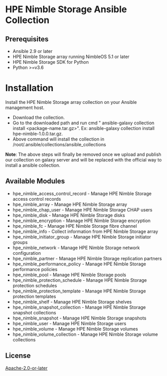 # HPE Nimble Storage Ansible Collection

## Prerequisites

- Ansible 2.9 or later
- HPE Nimble Storage array running NimbleOS 5.1 or later
- HPE Nimble Storage SDK for Python
- Python >=v3.6

# Installation

Install the HPE Nimble Storage array collection on your Ansible management host.

- Download the collection.
- Go to the downloaded path and run cmd " ansible-galaxy collection install <package-name.tar.gz>". Ex: ansible-galaxy collection install hpe-nimble-1.0.0.tar.gz.
- Above command will install the collection in /root/.ansible/collections/ansible_collections

**Note**: The above steps will finally be removed once we upload and publish our collection on galaxy server and will be replaced with the official way to install a ansible collection.

## Available Modules

- hpe_nimble_access_control_record - Manage HPE Nimble Storage access control records
- hpe_nimble_array - Manage HPE Nimble Storage array
- hpe_nimble_chap_user - Manage HPE Nimble Storage CHAP users
- hpe_nimble_disk - Manage HPE Nimble Storage disks
- hpe_nimble_encryption - Manage HPE Nimble Storage encryption
- hpe_nimble_fc - Manage HPE Nimble Storage fibre channel
- hpe_nimble_info - Collect information from HPE Nimble Storage array
- hpe_nimble_initiator_group - Manage HPE Nimble Storage initiator groups
- hpe_nimble_network - Manage HPE Nimble Storage network configuration
- hpe_nimble_partner - Manage HPE Nimble Storage replication partners
- hpe_nimble_performance_policy - Manage HPE Nimble Storage performance policies
- hpe_nimble_pool - Manage HPE Nimble Storage pools
- hpe_nimble_protection_schedule - Manage HPE Nimble Storage protection schedules
- hpe_nimble_protection_template - Manage HPE Nimble Storage protection templates
- hpe_nimble_shelf - Manage HPE Nimble Storage shelves
- hpe_nimble_snapshot_collection - Manage HPE Nimble Storage snapshot collections
- hpe_nimble_snapshot - Manage HPE Nimble Storage snapshots
- hpe_nimble_user -  Manage HPE Nimble Storage users
- hpe_nimble_volume -  Manage HPE Nimble Storage volumes
- hpe_nimble_volume_collection - Manage HPE Nimble Storage volume collections

## License

[Apache-2.0-or-later](http://www.apache.org/licenses/LICENSE-2.0)
